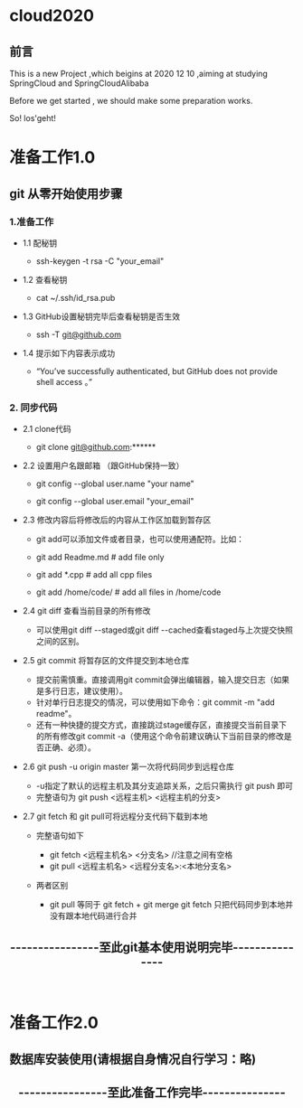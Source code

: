 # cloud2020
## 前言

This is a new Project ,which beigins at 2020 12 10 ,aiming at studying SpringCloud and SpringCloudAlibaba

Before we get started , we should make some preparation works.

So! los'geht!

# 准备工作1.0
## git 从零开始使用步骤
### 1.准备工作
+ 1.1 配秘钥
    + ssh-keygen -t rsa -C "your_email"
+ 1.2 查看秘钥
   + cat ~/.ssh/id_rsa.pub

+ 1.3 GitHub设置秘钥完毕后查看秘钥是否生效
     + ssh -T git@github.com
+ 1.4 提示如下内容表示成功
   + “You’ve successfully authenticated, but GitHub does not provide shell access 。”

### 2. 同步代码
+ 2.1 clone代码
   + git clone git@github.com:******

+ 2.2 设置用户名跟邮箱 （跟GitHub保持一致）
   + git config --global user.name "your name"

   + git config --global user.email "your_email"
+ 2.3 修改内容后将修改后的内容从工作区加载到暂存区
   + git add可以添加文件或者目录，也可以使用通配符。比如：

   +  git add Readme.md    # add file only

   +  git add *.cpp        # add all cpp files

   +  git add /home/code/  # add all files in /home/code
+ 2.4  git diff 查看当前目录的所有修改
    + 可以使用git diff --staged或git diff --cached查看staged与上次提交快照之间的区别。

      
+ 2.5 git commit 将暂存区的文件提交到本地仓库

   + 提交前需慎重。直接调用git commit会弹出编辑器，输入提交日志（如果是多行日志，建议使用）。
   + 针对单行日志提交的情况，可以使用如下命令：git commit -m "add readme"。
   + 还有一种快捷的提交方式，直接跳过stage缓存区，直接提交当前目录下的所有修改git commit -a（使用这个命令前建议确认下当前目录的修改是否正确、必须）。

+ 2.6 git push -u origin master 第一次将代码同步到远程仓库

   + -u指定了默认的远程主机及其分支追踪关系，之后只需执行 
   git push 即可
   + 完整语句为 git push <远程主机> <远程主机的分支>

+ 2.7 git fetch 和 git pull可将远程分支代码下载到本地

   + 完整语句如下 
      + git fetch <远程主机名> <分支名> //注意之间有空格
      +  git pull <远程主机名> <远程分支名>:<本地分支名>
   
   + 两者区别
      + git pull 等同于 git fetch + git merge
      git fetch 只把代码同步到本地并没有跟本地代码进行合并 

<center><h2>----------------至此git基本使用说明完毕---------------</h2></center>
<br>


# 准备工作2.0


## 数据库安装使用(请根据自身情况自行学习：略)

<center><h2>----------------至此准备工作完毕---------------</h2></center>
<br>



